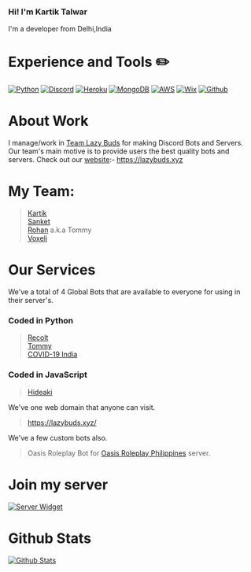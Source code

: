 ### Hi! I'm Kartik Talwar

I'm a developer from Delhi,India

# Experience and Tools ✏️

[![Python](https://img.shields.io/badge/Python-3776ab?style=for-the-badge&logo=python&logoColor=white)](https://www.python.org/)
[![Discord](https://img.shields.io/badge/Discord-7289DA?style=for-the-badge&logo=discord&logoColor=white)](https://discord.gg/gCmPWtC)
[![Heroku](https://img.shields.io/badge/Heroku-430098?style=for-the-badge&logo=heroku&logoColor=white)](https://heroku.com/)
[![MongoDB](https://img.shields.io/badge/MongoDB-47a248?style=for-the-badge&logo=mongodb&logoColor=white)](https://www.mongodb.com/)
[![AWS](https://img.shields.io/badge/AWS-232F3E?style=for-the-badge&logo=aws&logoColor=white)](https://aws.amazon.com/)
[![Wix](https://img.shields.io/badge/Wix-0C6EFC?style=for-the-badge&logo=wix&logoColor=white)](https://wix.com/)
[![Github](https://img.shields.io/badge/Github-181717?style=for-the-badge&logo=github&logoColor=white)](https://github.com/)

# About Work

I manage/work in [Team Lazy Buds](https://github.com/LazyBuds) for making Discord Bots and Servers.
Our team's main motive is to provide users the best quality bots and servers.
Check out our [website](https://lazybuds.xyz):- https://lazybuds.xyz

# My Team:

> [Kartik](https://github.com/kartiktalwar2003) <br>
> [Sanket](https://github.com/sanket-16) <br>
> [Rohan](https://github.com/Rohanarora17) a.k.a Tommy <br>
> [Voxeli](https://github.com/legendhimslef) <br>

# Our Services
We've a total of 4 Global Bots that are available to everyone for using in their server's. 
### Coded in Python
> [Recolt](https://discord.com/oauth2/authorize?client_id=634008262525583360&scope=bot&permissions=372637001) <br>
> [Tommy](https://discord.com/api/oauth2/authorize?client_id=697463492457922571&permissions=2147483639&redirect_uri=https%3A%2F%2Fwww.lazybuds.xyz%2Ftommy&response_type=code&scope=identify%20bot) <br>
> [COVID-19 India](https://discord.com/api/oauth2/authorize?client_id=634008262525583360&permissions=8&scope=bot) <br>

### Coded in JavaScript
> [Hideaki](https://discord.com/api/oauth2/authorize?client_id=742070928111960155&permissions=2147483607&redirect_uri=https%3A%2F%2Flazybuds.xyz%2Fhideaki&response_type=code&scope=bot%20identify) <br>

We've one web domain that anyone can visit.
> https://lazybuds.xyz/

We've a few custom bots also.
> Oasis Roleplay Bot for [Oasis Roleplay Philippines](https://discord.gg/G6GcPk6yt5) server.

# Join my server
[![Server Widget](https://discordapp.com/api/guilds/545956933170102283/widget.png?style=banner2)](https://discord.gg/gCmPWtC)

# Github Stats
[![Github Stats](https://github-readme-stats.vercel.app/api?username=kartiktalwar2003&show_icons=true&hide_border=true&count_private=true&theme=dark)](https://github.com/kartiktalwar2003)

